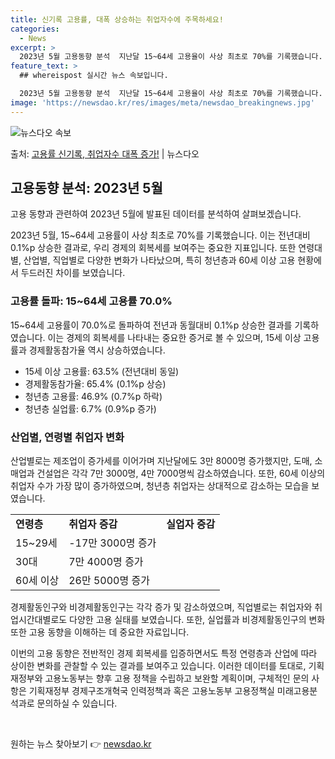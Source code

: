 ```yaml
---
title: 신기록 고용률, 대폭 상승하는 취업자수에 주목하세요!
categories:
  - News
excerpt: >
  2023년 5월 고용동향 분석  지난달 15~64세 고용율이 사상 최초로 70%를 기록했습니다. 또한 15세…
feature_text: >
  ## whereispost 실시간 뉴스 속보입니다.

  2023년 5월 고용동향 분석  지난달 15~64세 고용율이 사상 최초로 70%를 기록했습니다. 또한 15세…
image: 'https://newsdao.kr/res/images/meta/newsdao_breakingnews.jpg'
---
```


![뉴스다오 속보](https://newsdao.kr/res/images/meta/newsdao_breakingnews.jpg)

<p>출처: <a href="https://newsdao.kr/4193" rel="dofollow">고용률 신기록, 취업자수 대폭 증가!</a> | 뉴스다오</p>

<h2 data-ke-size="size26">고용동향 분석: 2023년 5월</h2>
고용 동향과 관련하여 2023년 5월에 발표된 데이터를 분석하여 살펴보겠습니다.

<p data-ke-size="size16">2023년 5월, 15~64세 고용률이 사상 최초로 70%를 기록했습니다. 이는 전년대비 0.1%p 상승한 결과로, 우리 경제의 회복세를 보여주는 중요한 지표입니다. 또한 연령대별, 산업별, 직업별로 다양한 변화가 나타났으며, 특히 청년층과 60세 이상 고용 현황에서 두드러진 차이를 보였습니다.</p>

<h3 data-ke-size="size24">고용률 돌파: 15~64세 고용률 70.0%</h3>
15~64세 고용률이 70.0%로 돌파하여 전년과 동월대비 0.1%p 상승한 결과를 기록하였습니다. 이는 경제의 회복세를 나타내는 중요한 증거로 볼 수 있으며, 15세 이상 고용률과 경제활동참가율 역시 상승하였습니다.

<ul>
  <li>15세 이상 고용률: 63.5% (전년대비 동일)</li>
  <li>경제활동참가율: 65.4% (0.1%p 상승)</li>
  <li>청년층 고용률: 46.9% (0.7%p 하락)</li>
  <li>청년층 실업률: 6.7% (0.9%p 증가)</li>
</ul>

<h3 data-ke-size="size24">산업별, 연령별 취업자 변화</h3>
산업별로는 제조업이 증가세를 이어가며 지난달에도 3만 8000명 증가했지만, 도매, 소매업과 건설업은 각각 7만 3000명, 4만 7000명씩 감소하였습니다. 또한, 60세 이상의 취업자 수가 가장 많이 증가하였으며, 청년층 취업자는 상대적으로 감소하는 모습을 보였습니다.

<table>
  <tr>
    <td><b>연령층</b></td>
    <td><b>취업자 증감</b></td>
    <td><b>실업자 증감</b></td>
  </tr>
  <tr>
    <td>15~29세</td>
    <td>-17만 3000명 증가</td>
    <td></td>
  </tr>
  <tr>
    <td>30대</td>
    <td>7만 4000명 증가</td>
    <td></td>
  </tr>
  <tr>
    <td>60세 이상</td>
    <td>26만 5000명 증가</td>
    <td></td>
  </tr>
</table>

<p data-ke-size="size16">경제활동인구와 비경제활동인구는 각각 증가 및 감소하였으며, 직업별로는 취업자와 취업시간대별로도 다양한 고용 실태를 보였습니다. 또한, 실업률과 비경제활동인구의 변화 또한 고용 동향을 이해하는 데 중요한 자료입니다.</p>

이번의 고용 동향은 전반적인 경제 회복세를 입증하면서도 특정 연령층과 산업에 따라 상이한 변화를 관찰할 수 있는 결과를 보여주고 있습니다. 이러한 데이터를 토대로, 기획재정부와 고용노동부는 향후 고용 정책을 수립하고 보완할 계획이며, 구체적인 문의 사항은 기획재정부 경제구조개혁국 인력정책과 혹은 고용노동부 고용정책실 미래고용분석과로 문의하실 수 있습니다.
<p data-ke-size="size16">&nbsp;</p> 

원하는 뉴스 찾아보기 👉 <a href="https://newsdao.kr" rel="dofollow">newsdao.kr</a>


